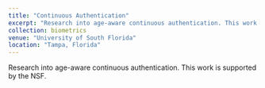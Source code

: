 ```yaml
---
title: "Continuous Authentication"
excerpt: "Research into age-aware continuous authentication. This work is supported by the NSF."
collection: biometrics
venue: "University of South Florida"
location: "Tampa, Florida"
---
```


Research into age-aware continuous authentication. This work is supported by the NSF.